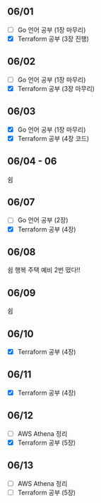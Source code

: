 ## 06/01

- [ ] Go 언어 공부 (1장 마무리)
- [x] Terraform 공부 (3장 진행)

## 06/02

- [ ] Go 언어 공부 (1장 마무리)
- [x] Terraform 공부 (3장 마무리)

## 06/03

- [x] Go 언어 공부 (1장 마무리)
- [x] Terraform 공부 (4장 코드)

## 06/04 - 06

쉼

## 06/07

- [ ] Go 언어 공부 (2장)
- [x] Terraform 공부 (4장)

## 06/08

쉼 행복 주택 예비 2번 떴다!!

## 06/09

쉼

## 06/10

- [x] Terraform 공부 (4장)


## 06/11

- [x] Terraform 공부 (4장)


## 06/12

- [ ] AWS Athena 정리
- [x] Terraform 공부 (5장)

## 06/13

- [ ] AWS Athena 정리
- [ ] Terraform 공부 (5장)
